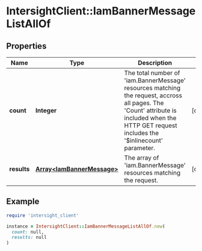 # IntersightClient::IamBannerMessageListAllOf

## Properties

| Name | Type | Description | Notes |
| ---- | ---- | ----------- | ----- |
| **count** | **Integer** | The total number of &#39;iam.BannerMessage&#39; resources matching the request, accross all pages. The &#39;Count&#39; attribute is included when the HTTP GET request includes the &#39;$inlinecount&#39; parameter. | [optional] |
| **results** | [**Array&lt;IamBannerMessage&gt;**](IamBannerMessage.md) | The array of &#39;iam.BannerMessage&#39; resources matching the request. | [optional] |

## Example

```ruby
require 'intersight_client'

instance = IntersightClient::IamBannerMessageListAllOf.new(
  count: null,
  results: null
)
```

